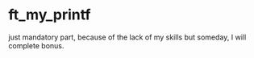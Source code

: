 # ft_my_printf
just mandatory part,  because of the lack of my skills
but someday, I will complete bonus.
